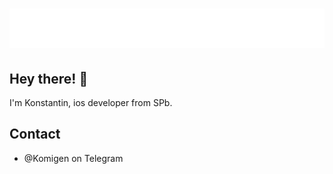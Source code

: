 <h1 align="center">
  <img src="https://github.com/Komigen/Komigen/blob/main/name.svg" alt="Komigen" />
</h1>

## Hey there! 👋
I'm Konstantin, ios developer from SPb.

## Contact
- @Komigen on Telegram
